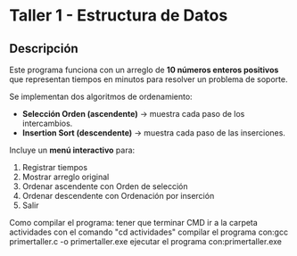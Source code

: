 # Taller 1 - Estructura de Datos

## Descripción
Este programa funciona con un arreglo de **10 números enteros positivos** que representan tiempos en minutos para resolver un problema de soporte.

Se implementan dos algoritmos de ordenamiento:
- **Selección Orden (ascendente)** → muestra cada paso de los intercambios.
- **Insertion Sort (descendente)** → muestra cada paso de las inserciones.

Incluye un **menú interactivo** para:
1. Registrar tiempos
2. Mostrar arreglo original
3. Ordenar ascendente con Orden de selección
4. Ordenar descendente con Ordenación por inserción
5. Salir


Como compilar el programa:
tener que terminar CMD
ir a la carpeta actividades con el comando "cd actividades"
compilar el programa con:gcc primertaller.c -o primertaller.exe
ejecutar el programa con:primertaller.exe
